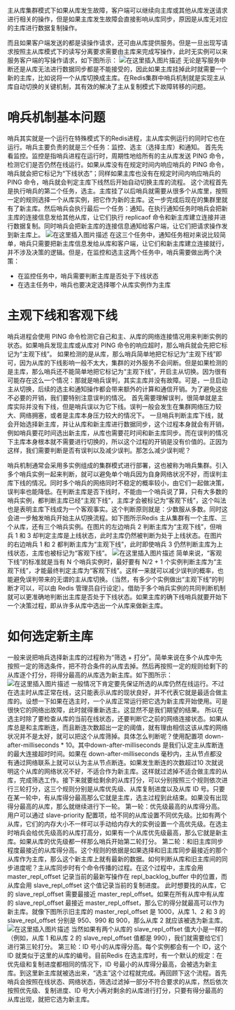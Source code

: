 ﻿主从库集群模式下如果从库发生故障，客户端可以继续向主库或其他从库发送请求进行相关的操作，但是如果主库发生故障会直接影响从库同步，原因是从库无对应的主库进行数据复制操作。

而且如果客户端发送的都是读操作请求，还可由从库提供服务。但是一旦出现写请求按照主从库模式下的读写分离要求需要由主库来完成写操作，此时无实例可以来服务客户端的写操作请求，如下图所示：
![在这里插入图片描述](https://img-blog.csdnimg.cn/1191b41e5cb14135badbd6dc3969b7ce.png)
无论是写服务中断还是从库无法进行数据同步都是不能接受的，因此如果主库挂掉此时就需要一个新的主库，比如说将一个从库切换成主库。在Redis集群中哨兵机制就是实现主从库自动切换的关键机制，其有效的解决了主从复制模式下故障转移的问题。
# 哨兵机制基本问题
哨兵其实就是一个运行在特殊模式下的Redis进程，主从库实例运行的同时它也在运行。哨兵主要负责的就是三个任务：监控、选主（选择主库）和通知。
首先先看监控。监控是指哨兵进程在运行时，周期性地给所有的主从库发送 PING 命令，检测它们是否仍然在线运行。如果从库没有在规定时间内响应哨兵的 PING 命令，哨兵就会把它标记为“下线状态”；同样如果主库也没有在规定时间内响应哨兵的 PING 命令，哨兵就会判定主库下线然后开始自动切换主库的流程。
这个流程首先是执行哨兵的第二个任务，选主。主库挂了以后哨兵就需要从很多个从库里，按照一定的规则选择一个从库实例，把它作为新的主库。这一步完成后现在的集群里就有了新主库。然后哨兵会执行最后一个任务：通知。在执行通知任务时哨兵会把新主库的连接信息发给其他从库，让它们执行 replicaof 命令和新主库建立连接并进行数据复制。同时哨兵会把新主库的连接信息通知给客户端，让它们把请求操作发到新主库上。
![在这里插入图片描述](https://img-blog.csdnimg.cn/6bdce6f2f0494f30a5ac36fa9f67e39d.png)
在这三个任务中，通知任务相对来说比较简单，哨兵只需要把新主库信息发给从库和客户端，让它们和新主库建立连接就行，并不涉及决策的逻辑。但是，在监控和选主这两个任务中，哨兵需要做出两个决策：

 - 在监控任务中，哨兵需要判断主库是否处于下线状态
 - 在选主任务中，哨兵也要决定选择哪个从库实例作为主库
# 主观下线和客观下线
哨兵进程会使用 PING 命令检测它自己和主、从库的网络连接情况用来判断实例的状态。如果哨兵发现主库或从库对 PING 命令的响应超时，那么哨兵就会先把它标记为“主观下线”。
如果检测的是从库，那么哨兵简单地把它标记为“主观下线”即可，因为从库的下线影响一般不太大，集群的对外服务不会间断。但是如果检测的是主库，那么哨兵还不能简单地把它标记为“主观下线”，开启主从切换。因为很有可能存在这么一个情况：那就是哨兵误判，其实主库并没有故障。可是，一旦启动主从切换，后续的选主和通知操作都会带来额外的计算和通信开销。为了避免这些不必要的开销，我们要特别注意误判的情况。
首先需要理解误判，很简单就是主库实际并没有下线，但是哨兵误以为它下线。误判一般会发生在集群网络压力较大、网络拥塞，或者是主库本身压力较大的情况下。
一旦哨兵判断主库下线，就会开始选择新主库，并让从库和新主库进行数据同步，这个过程本身就会有开销，例如哨兵要花时间选出新主库，从库也需要花时间和新主库同步。而在误判的情况下主库本身根本就不需要进行切换的，所以这个过程的开销是没有价值的。正因为这样，我们需要判断是否有误判以及减少误判。那怎么减少误判呢？

哨兵机制通常会采用多实例组成的集群模式进行部署，这也被称为哨兵集群。引入多个哨兵实例一起来判断，就可以避免单个哨兵因为自身网络状况不好，而误判主库下线的情况。同时多个哨兵的网络同时不稳定的概率较小，由它们一起做决策，误判率也能降低。在判断主库是否下线时，不能由一个哨兵说了算，只有大多数的哨兵实例，都判断主库已经“主观下线”，主库才会被标记为“客观下线”，这个叫法也是表明主库下线成为一个客观事实。这个判断原则就是：少数服从多数。同时这会进一步触发哨兵开始主从切换流程。如下图所示Redis 主从集群有一个主库、三个从库，还有三个哨兵实例。在图片的左边哨兵 2 判断主库为“主观下线”，但哨兵 1 和 3 却判定主库是上线状态，此时主库仍然被判断为处于上线状态。在图片的右边哨兵 1 和 2 都判断主库为“主观下线”，此时即使哨兵 3 仍然判断主库为上线状态，主库也被标记为“客观下线”。
![在这里插入图片描述](https://img-blog.csdnimg.cn/e7846665f4ff464486dccc22ff17ada3.png)
简单来说，“客观下线”的标准就是当有 N 个哨兵实例时，最好要有 N/2 + 1 个实例判断主库为“主观下线”，才能最终判定主库为“客观下线”。这样一来就可以减少误判的概率，也能避免误判带来的无谓的主从库切换。（当然，有多少个实例做出“主观下线”的判断才可以，可以由 Redis 管理员自行设定）。借助于多个哨兵实例的共同判断机制就可以更准确地判断出主库是否处于下线状态。如果主库的确下线哨兵就要开始下一个决策过程，即从许多从库中选出一个从库来做新主库。
# 如何选定新主库
一般来说把哨兵选择新主库的过程称为“筛选 + 打分”。简单来说在多个从库中先按照一定的筛选条件，把不符合条件的从库去掉。然后再按照一定的规则给剩下的从库逐个打分，将得分最高的从库选为新主库。如下图所示：
![在这里插入图片描述](https://img-blog.csdnimg.cn/14f211c1f7ba4cbeae3260648a3829ab.png)
一般情况下肯定要先保证所选的从库仍然在线运行。不过在选主时从库正常在线，这只能表示从库的现状良好，并不代表它就是最适合做主库的。设想一下如果在选主时，一个从库正常运行把它选为新主库开始使用。可是很快它的网络出故障，此时就得重新选主。这显然不是我们期望的结果。
所以在选主时除了要检查从库的当前在线状态，还要判断它之前的网络连接状态。如果从库总是和主库断连，而且断连次数超出一定的阈值，就有理由相信这该从库的网络状况并不是太好，就可以把这个从库筛掉。具体怎么判断呢？使用配置项 down-after-milliseconds * 10。其中down-after-milliseconds 是我们认定主从库断连的最大连接超时时间。如果在 down-after-milliseconds 毫秒内，主从节点都没有通过网络联系上就可以认为主从节点断连。如果发生断连的次数超过10 次就说明这个从库的网络状况不好，不适合作为新主库。这样就过滤掉不适合做主库的从库，完成筛选工作。接下来就要给剩余的从库打分，可以分别按照三个规则依次进行三轮打分，这三个规则分别是从库优先级、从库复制进度以及从库 ID 号。只要在某一轮中，有从库得分最高那么它就是主库，选主过程到此结束。如果没有出现得分最高的从库，那么就继续进行下一轮。
第一轮：优先级最高的从库得分高。用户可以通过 slave-priority 配置项，给不同的从库设置不同优先级。比如有两个从库，它们的内存大小不一样可以手动给内存大的实例设置一个高优先级。在选主时哨兵会给优先级高的从库打高分，如果有一个从库优先级最高，那么它就是新主库。如果从库的优先级都一样那么哨兵开始第二轮打分。
第二轮：和旧主库同步程度最接近的从库得分高。这个规则的依据是如果选择和旧主库同步最接近的那个从库作为主库，那么这个新主库上就有最新的数据。如何判断从库和旧主库间的同步进度呢？主从库同步时有个命令传播的过程。在这个过程中，主库会用 master_repl_offset 记录当前的最新写操作在 repl_backlog_buffer 中的位置，而从库会用 slave_repl_offset 这个值记录当前的复制进度。
此时想要找的从库，它的 slave_repl_offset 需要最接近 master_repl_offset。如果在所有从库中有从库的 slave_repl_offset 最接近 master_repl_offset，那么它的得分就最高可以作为新主库。就像下图所示旧主库的 master_repl_offset 是 1000，从库 1、2 和 3 的 slave_repl_offset 分别是 950、990 和 900，那么从库 2 就应该被选为新主库。
![在这里插入图片描述](https://img-blog.csdnimg.cn/2b7c42004bee4124a04ba6d037e5bb63.png)
当然如果有两个从库的 slave_repl_offset 值大小是一样的（例如，从库 1 和从库 2 的 slave_repl_offset 值都是 990），我们就需要给它们进行第三轮打分。
第三轮：ID 号小的从库得分高。每个实例都会有一个 ID，这个 ID 就类似于这里的从库的编号。目前Redis 在选主库时，有一个默认的规定：在优先级和复制进度都相同的情况下，ID 号最小的从库得分最高，会被选为新主库。到这里新主库就被选出来，“选主”这个过程就完成。再回顾下这个流程。首先哨兵会按照在线状态、网络状态，筛选过滤掉一部分不符合要求的从库，然后依次按照优先级、复制进度、ID 号大小再对剩余的从库进行打分，只要有得分最高的从库出现，就把它选为新主库。
